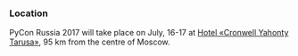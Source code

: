 ### Location

PyCon Russia 2017 will take place on July, 16-17 at [Hotel «Cronwell Yahonty Tarusa»](http://tarusa-kurort.ru/kontakty/kontakty-otelya/), 95 km from the centre of Moscow.

